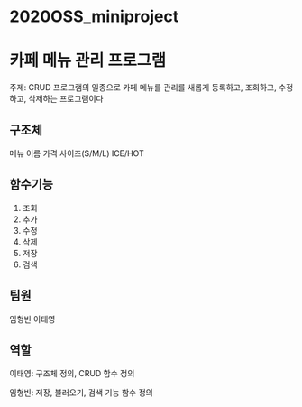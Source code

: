 # 2020OSS_miniproject
**카페 메뉴 관리 프로그램**
==========================
주제: CRUD 프로그램의 일종으로 카페 메뉴를 관리를 새롭게 등록하고, 조회하고, 수정하고, 삭제하는 프로그램이다

## 구조체
 메뉴 이름
 가격
 사이즈(S/M/L)
 ICE/HOT

## 함수기능
  1. 조회
  2. 추가
  3. 수정
  4. 삭제
  5. 저장
  6. 검색

## 팀원
 임형빈
 이태영

## 역할
 이태영: 구조체 정의, CRUD 함수 정의 
 
 임형빈: 저장, 불러오기, 검색 기능 함수 정의
